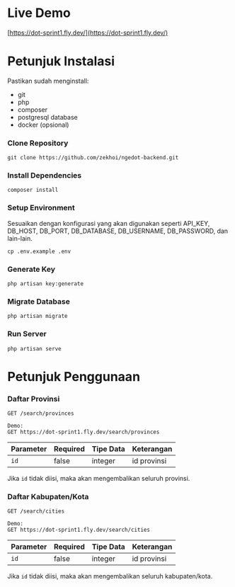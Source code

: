 # Live Demo
[https://dot-sprint1.fly.dev/](https://dot-sprint1.fly.dev/)

# Petunjuk Instalasi

Pastikan sudah menginstall:
- git
- php
- composer
- postgresql database
- docker (opsional)

### Clone Repository

```
git clone https://github.com/zekhoi/ngedot-backend.git
```

### Install Dependencies
```
composer install
```

### Setup Environment
Sesuaikan dengan konfigurasi yang akan digunakan seperti API_KEY, DB_HOST, DB_PORT, DB_DATABASE, DB_USERNAME, DB_PASSWORD, dan lain-lain.
```
cp .env.example .env
```

### Generate Key
```
php artisan key:generate
```

### Migrate Database
```
php artisan migrate
```

### Run Server
```
php artisan serve
```

# Petunjuk Penggunaan

### Daftar Provinsi
```
GET /search/provinces

Demo:
GET https://dot-sprint1.fly.dev/search/provinces
```
| Parameter | Required | Tipe Data | Keterangan |
| --- | --- | --- | --- |
| `id` | false | integer | id provinsi |

Jika `id` tidak diisi, maka akan mengembalikan seluruh provinsi.

### Daftar Kabupaten/Kota
```
GET /search/cities

Demo:
GET https://dot-sprint1.fly.dev/search/cities
```

| Parameter| Required | Tipe Data | Keterangan |
| --- | --- | --- | --- |
| `id` | false | integer | id provinsi |

Jika `id` tidak diisi, maka akan mengembalikan seluruh kabupaten/kota.